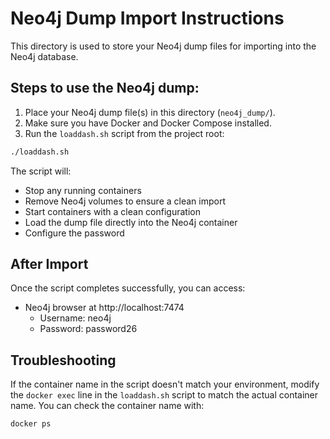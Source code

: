 # Neo4j Dump Import Instructions

This directory is used to store your Neo4j dump files for importing into the Neo4j database.

## Steps to use the Neo4j dump:

1. Place your Neo4j dump file(s) in this directory (`neo4j_dump/`).
2. Make sure you have Docker and Docker Compose installed.
3. Run the `loaddash.sh` script from the project root:

```bash
./loaddash.sh
```

The script will:
- Stop any running containers
- Remove Neo4j volumes to ensure a clean import
- Start containers with a clean configuration
- Load the dump file directly into the Neo4j container
- Configure the password

## After Import

Once the script completes successfully, you can access:
- Neo4j browser at http://localhost:7474
  - Username: neo4j
  - Password: password26

## Troubleshooting

If the container name in the script doesn't match your environment, modify the `docker exec` line in the `loaddash.sh` script to match the actual container name. You can check the container name with:

```bash
docker ps
``` 